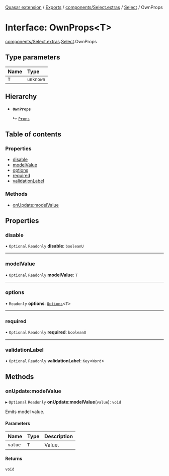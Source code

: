 [Quasar extension](../index.md) / [Exports](../modules.md) / [components/Select.extras](../modules/components_Select_extras.md) / [Select](../modules/components_Select_extras.Select.md) / OwnProps

# Interface: OwnProps<T\>

[components/Select.extras](../modules/components_Select_extras.md).[Select](../modules/components_Select_extras.Select.md).OwnProps

## Type parameters

| Name | Type |
| :------ | :------ |
| `T` | `unknown` |

## Hierarchy

- **`OwnProps`**

  ↳ [`Props`](components_Select_extras.Select.Props.md)

## Table of contents

### Properties

- [disable](components_Select_extras.Select.OwnProps.md#disable)
- [modelValue](components_Select_extras.Select.OwnProps.md#modelvalue)
- [options](components_Select_extras.Select.OwnProps.md#options)
- [required](components_Select_extras.Select.OwnProps.md#required)
- [validationLabel](components_Select_extras.Select.OwnProps.md#validationlabel)

### Methods

- [onUpdate:modelValue](components_Select_extras.Select.OwnProps.md#onupdate:modelvalue)

## Properties

### disable

• `Optional` `Readonly` **disable**: `booleanU`

___

### modelValue

• `Optional` `Readonly` **modelValue**: `T`

___

### options

• `Readonly` **options**: [`Options`](../modules/components_Select_extras.Select.md#options)<`T`\>

___

### required

• `Optional` `Readonly` **required**: `booleanU`

___

### validationLabel

• `Optional` `Readonly` **validationLabel**: `Key`<`Word`\>

## Methods

### onUpdate:modelValue

▸ `Optional` `Readonly` **onUpdate:modelValue**(`value`): `void`

Emits model value.

#### Parameters

| Name | Type | Description |
| :------ | :------ | :------ |
| `value` | `T` | Value. |

#### Returns

`void`

